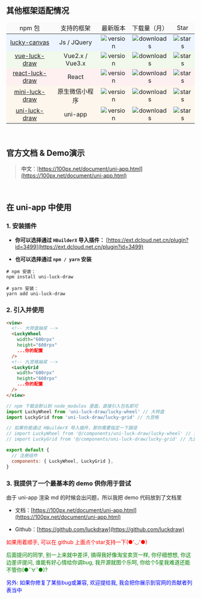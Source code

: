 
## 其他框架适配情况

<table>
  <thead>
    <tr style="background: #fafafb">
      <td align="center">npm 包</td>
      <td align="center">支持的框架</td>
      <td align="center">最新版本</td>
      <td align="center">下载量（月）</td>
      <td align="center">Star</td>
    </tr>
  </thead>
  <tbody>
    <tr style="background: #ecf5ff">
      <td align="center"><a href="https://github.com/LuckDraw/lucky-canvas" target="_black">lucky-canvas</a></td>
      <td align="center">Js / JQuery</td>
      <td align="center"><img src="https://img.shields.io/github/package-json/v/luckdraw/lucky-canvas?color=%23ffca28&logo=npm&style=flat-square" alt="version" /></td>
      <td align="center"><img src="https://img.shields.io/npm/dm/lucky-canvas?color=%237289da&logo=npm&style=flat-square" alt="downloads" /></td>
      <td align="center"><img src="https://img.shields.io/github/stars/luckdraw/lucky-canvas?color=%232DCE89&logo=github&style=flat-square" alt="stars" /></td>
    </tr>
    <tr style="background: #f0f9eb">
      <td align="center"><a href="https://github.com/LuckDraw/vue-luck-draw" target="_black">vue-luck-draw</a></td>
      <td align="center">Vue2.x / Vue3.x</td>
      <td align="center"><img src="https://img.shields.io/github/package-json/v/luckdraw/vue-luck-draw?color=%23ffca28&logo=npm&style=flat-square" alt="version" /></td>
      <td align="center"><img src="https://img.shields.io/npm/dm/vue-luck-draw?color=%237289da&logo=npm&style=flat-square" alt="downloads" /></td>
      <td align="center"><img src="https://img.shields.io/github/stars/luckdraw/vue-luck-draw?color=%232DCE89&logo=github&style=flat-square" alt="stars" /></td>
    </tr>
    <tr style="background: #fef0f0">
      <td align="center"><a href="https://github.com/LuckDraw/react-luck-draw" target="_black">react-luck-draw</a></td>
      <td align="center">React</td>
      <td align="center"><img src="https://img.shields.io/github/package-json/v/luckdraw/react-luck-draw?color=%23ffca28&logo=npm&style=flat-square" alt="version" /></td>
      <td align="center"><img src="https://img.shields.io/npm/dm/react-luck-draw?color=%237289da&logo=npm&style=flat-square" alt="downloads" /></td>
      <td align="center"><img src="https://img.shields.io/github/stars/luckdraw/react-luck-draw?color=%232DCE89&logo=github&style=flat-square" alt="stars" /></td>
    </tr>
    <tr style="background: #fdf6ec">
      <td align="center"><a href="https://github.com/LuckDraw/mini-luck-draw" target="_black">mini-luck-draw</a></td>
      <td align="center">原生微信小程序</td>
      <td align="center"><img src="https://img.shields.io/github/package-json/v/luckdraw/mini-luck-draw?color=%23ffca28&logo=npm&style=flat-square" alt="version" /></td>
      <td align="center"><img src="https://img.shields.io/npm/dm/mini-luck-draw?color=%237289da&logo=npm&style=flat-square" alt="downloads" /></td>
      <td align="center"><img src="https://img.shields.io/github/stars/luckdraw/mini-luck-draw?color=%232DCE89&logo=github&style=flat-square" alt="stars" /></td>
    </tr>
    <tr style="background: #fdf6ec">
      <td align="center"><a href="https://github.com/LuckDraw/uni-luck-draw" target="_black">uni-luck-draw</a></td>
      <td align="center">uni-app</td>
      <td align="center"><img src="https://img.shields.io/github/package-json/v/luckdraw/uni-luck-draw?color=%23ffca28&logo=npm&style=flat-square" alt="version" /></td>
      <td align="center"><img src="https://img.shields.io/npm/dm/uni-luck-draw?color=%237289da&logo=npm&style=flat-square" alt="downloads" /></td>
      <td align="center"><img src="https://img.shields.io/github/stars/luckdraw/uni-luck-draw?color=%232DCE89&logo=github&style=flat-square" alt="stars" /></td>
    </tr>
  </tbody>
</table>


<br />

## 官方文档 & Demo演示

> **中文**：[https://100px.net/document/uni-app.html](https://100px.net/document/uni-app.html)  

<br />

## 在 uni-app 中使用

### 1. 安装插件

- **你可以选择通过 `HBuilderX` 导入插件：** [https://ext.dcloud.net.cn/plugin?id=3499](https://ext.dcloud.net.cn/plugin?id=3499)

- **也可以选择通过 `npm / yarn` 安装**

```shell
# npm 安装：
npm install uni-luck-draw

# yarn 安装：
yarn add uni-luck-draw
```

### 2. 引入并使用

```html
<view>
  <!-- 大转盘抽奖 -->
  <LuckyWheel
    width="600rpx"
    height="600rpx"
    ...你的配置
  />
  <!-- 九宫格抽奖 -->
  <LuckyGrid
    width="600rpx"
    height="600rpx"
    ...你的配置
  />
</view>
```

```js
// npm 下载会默认到 node_modules 里面，直接引入包名即可
import LuckyWheel from 'uni-luck-draw/lucky-wheel' // 大转盘
import LuckyGrid from 'uni-luck-draw/lucky-grid' // 九宫格

// 如果你是通过 HBuilderX 导入插件，那你需要指定一下路径
// import LuckyWheel from '@/components/uni-luck-draw/lucky-wheel' // 大转盘
// import LuckyGrid from '@/components/uni-luck-draw/lucky-grid' // 九宫格

export default {
  // 注册组件
  components: { LuckyWheel, LuckyGrid },
}
```

### 3. 我提供了一个最基本的 demo 供你用于尝试

由于 uni-app 渲染 md 的时候会出问题，所以我把 demo 代码放到了文档里

- 文档：[https://100px.net/document/uni-app.html](https://100px.net/document/uni-app.html)

- Github：[https://github.com/luckdraw](https://github.com/luckdraw)

<font color="red"> 如果用着顺手, 可以在 github 上面点个star支持一下(●'◡'●) </font>

<font color="green">后面提问的同学, 别一上来就中差评, 搞得我好像淘宝卖货一样, 你仔细想想, 你这边差评提问, 谁能有好心情给你调bug, 我开源就图个乐呵, 你给个5星我难道还能不管你(●ˇ∀ˇ●)?</font>

<font color="blue">另外: 如果你修复了某些bug或兼容, 欢迎提给我, 我会把你展示到官网的贡献者列表当中</font>
